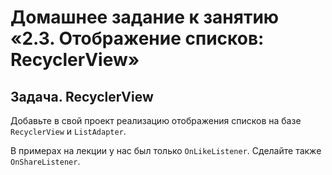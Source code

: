 # Домашнее задание к занятию «2.3. Отображение списков: RecyclerView»

## Задача. RecyclerView

Добавьте в свой проект реализацию отображения списков на базе `RecyclerView` и `ListAdapter`.

В примерах на лекции у нас был только `OnLikeListener`. Сделайте также `OnShareListener`.
